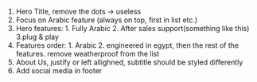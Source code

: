 1. Hero Title, remove the dots -> useless
2. Focus on Arabic feature (always on top, first in list etc.)
3. Hero features: 1. Fully Arabic 2. After sales support(something like this) 3.plug & play
4. Features order: 1. Arabic 2. engineered in egypt, then the rest of the features.  remove weatherproof from the list
5. About Us, justify or left allighned, subtitle should be styled differently
6. Add social media in footer 